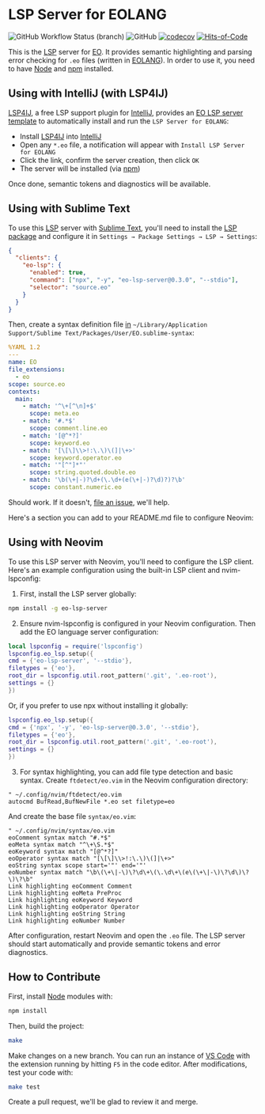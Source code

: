 # LSP Server for EOLANG

![GitHub Workflow Status (branch)](https://img.shields.io/github/actions/workflow/status/objectionary/eo-lsp-server/make.yml?branch=master)
![GitHub](https://img.shields.io/github/license/objectionary/eo-lsp-server)
[![codecov](https://codecov.io/gh/objectionary/eo-lsp-server/branch/master/graph/badge.svg)](https://codecov.io/gh/objectionary/eo-lsp-server)
[![Hits-of-Code](https://hitsofcode.com/github/objectionary/eo-lsp-server)](https://hitsofcode.com/view/github/objectionary/eo-lsp-server)

This is the [LSP] server for [EO](https://github.com/objectionary/eo).
It provides semantic highlighting and parsing error checking for `.eo` files
(written in [EOLANG]).
In order to use it, you need to have [Node] and [npm] installed.

## Using with IntelliJ (with LSP4IJ)

[LSP4IJ](https://github.com/redhat-developer/lsp4ij), a free LSP support plugin
for [IntelliJ], provides an [EO LSP server template][lsp4ij-doc]
to automatically install and run the `LSP Server for EOLANG`:

* Install [LSP4IJ](https://plugins.jetbrains.com/plugin/23257-lsp4ij)
into [IntelliJ]
* Open any `*.eo` file, a notification will appear with
`Install LSP Server for EOLANG`
* Click the link, confirm the server creation, then click `OK`
* The server will be installed (via [npm])

Once done, semantic tokens and diagnostics will be available.

## Using with Sublime Text

To use this [LSP] server with [Sublime Text], you'll need to install
the [LSP package] and configure it
in `Settings → Package Settings → LSP → Settings`:

```json
{
  "clients": {
    "eo-lsp": {
      "enabled": true,
      "command": ["npx", "-y", "eo-lsp-server@0.3.0", "--stdio"],
      "selector": "source.eo"
    }
  }
}
```

Then, create a syntax definition file [in][packages]
`~/Library/Application Support/Sublime Text/Packages/User/EO.sublime-syntax`:

```yaml
%YAML 1.2
---
name: EO
file_extensions:
  - eo
scope: source.eo
contexts:
  main:
    - match: '^\+[^\n]+$'
      scope: meta.eo
    - match: '#.*$'
      scope: comment.line.eo
    - match: '[@^*?]'
      scope: keyword.eo
    - match: '[\[\]\\>!:\.\)\(]|\+>'
      scope: keyword.operator.eo
    - match: '"[^"]*"'
      scope: string.quoted.double.eo
    - match: '\b(\+|-)?\d+(\.\d+(e(\+|-)?\d)?)?\b'
      scope: constant.numeric.eo
```

Should work. If it doesn't, [file an issue], we'll help.

Here's a section you can add to your README.md file to configure Neovim:

## Using with Neovim

To use this LSP server with Neovim, you'll need to configure the LSP client. Here's an example configuration using the built-in LSP client and nvim-lspconfig:

1. First, install the LSP server globally:
```bash
npm install -g eo-lsp-server
```

2. Ensure nvim-lspconfig is configured in your Neovim configuration. Then add the EO language server configuration:

```lua
local lspconfig = require('lspconfig')
lspconfig.eo_lsp.setup({
cmd = {'eo-lsp-server', '--stdio'},
filetypes = {'eo'},
root_dir = lspconfig.util.root_pattern('.git', '.eo-root'),
settings = {}
})
```

Or, if you prefer to use npx without installing it globally:

```lua
lspconfig.eo_lsp.setup({
cmd = {'npx', '-y', 'eo-lsp-server@0.3.0', '--stdio'},
filetypes = {'eo'},
root_dir = lspconfig.util.root_pattern('.git', '.eo-root'),
settings = {}
})
```

3. For syntax highlighting, you can add file type detection and basic syntax. Create `ftdetect/eo.vim` in the Neovim configuration directory:

```vim
" ~/.config/nvim/ftdetect/eo.vim
autocmd BufRead,BufNewFile *.eo set filetype=eo
```

And create the base file `syntax/eo.vim`:

```vim
" ~/.config/nvim/syntax/eo.vim
eoComment syntax match "#.*$"
eoMeta syntax match "^\+\S.*$"
eoKeyword syntax match "[@^*?]"
eoOperator syntax match "[\[\]\\>!:\.\)\(]|\+>"
eoString syntax scope start='"' end='"'
eoNumber syntax match "\b\(\+\|-\)\?\d\+\(\.\d\+\(e\(\+\|-\)\?\d\)\?\)\?\b"
Link highlighting eoComment Comment
Link highlighting eoMeta PreProc
Link highlighting eoKeyword Keyword
Link highlighting eoOperator Operator
Link highlighting eoString String
Link highlighting eoNumber Number
```

After configuration, restart Neovim and open the `.eo` file. The LSP server should start automatically and provide semantic tokens and error diagnostics.

## How to Contribute

First, install [Node] modules with:

```bash
npm install
```

Then, build the project:

```bash
make
```

Make changes on a new branch.
You can run an instance of [VS Code] with the extension running by hitting `F5`
in the code editor.
After modifications, test your code with:

```bash
make test
```

Create a pull request, we'll be glad to review it and merge.

[LSP package]: https://packagecontrol.io/packages/LSP
[LSP]: https://en.wikipedia.org/wiki/Language_Server_Protocol
[EOLANG]: https://www.eolang.org
[Sublime Text]: https://www.sublimetext.com/
[file an issue]: https://github.com/objectionary/eo-lsp-server/issues
[Node]: https://nodejs.org/en
[VS Code]: https://code.visualstudio.com/
[packages]: https://forum.sublimetext.com/t/sublimetext-3-where-are-the-packages/9484
[lsp4ij-doc]: https://github.com/redhat-developer/lsp4ij/blob/main/docs/user-defined-ls/eo-lsp-server.md
[IntelliJ]: https://www.jetbrains.com/idea/
[npm]: https://www.npmjs.com/
